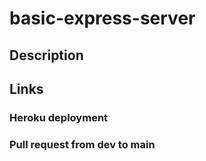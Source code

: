 # basic-express-server

## Description

## Links

### Heroku deployment
### Pull request from dev to main